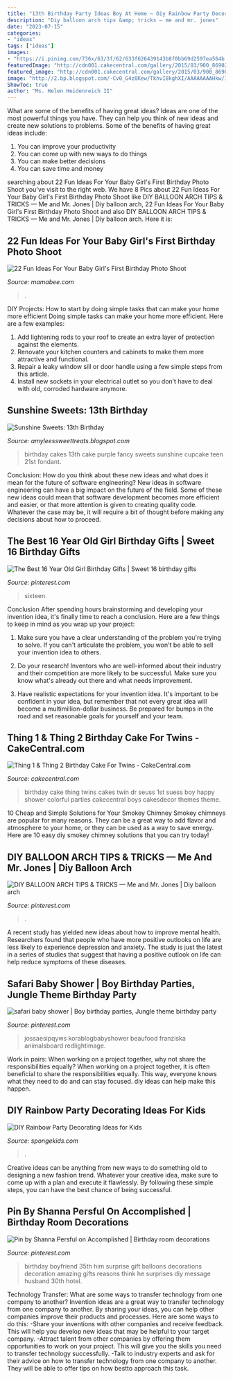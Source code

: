 ```yaml
---
title: "13th Birthday Party Ideas Boy At Home ~ Diy Rainbow Party Decorating Ideas For Kids"
description: "Diy balloon arch tips &amp; tricks — me and mr. jones"
date: "2023-07-15"
categories:
- "ideas"
tags: ["ideas"]
images:
- "https://i.pinimg.com/736x/63/3f/62/633f626439143b8f0bb69d2597ea564b.jpg"
featuredImage: "http://cdn001.cakecentral.com/gallery/2015/03/900_869020R30K_thing-1-amp-thing-2-birthday-cake-for-twins.jpg"
featured_image: "http://cdn001.cakecentral.com/gallery/2015/03/900_869020R30K_thing-1-amp-thing-2-birthday-cake-for-twins.jpg"
image: "http://2.bp.blogspot.com/-Cv0_G4z8Kew/TkhvI8kghXI/AAAAAAAAHkw/1qQBoAOAagc/s1600/DSC_0001.JPG"
ShowToc: true
author: "Ms. Helen Heidenreich II"
---
```



What are some of the benefits of having great ideas?
Ideas are one of the most powerful things you have. They can help you think of new ideas and create new solutions to problems. Some of the benefits of having great ideas include: 
1. You can improve your productivity
2. You can come up with new ways to do things
3. You can make better decisions
4. You can save time and money

	

		
searching about 22 Fun Ideas For Your Baby Girl&#039;s First Birthday Photo Shoot you've visit to the right web. We have 8 Pics about 22 Fun Ideas For Your Baby Girl&#039;s First Birthday Photo Shoot like DIY BALLOON ARCH TIPS &amp; TRICKS — Me and Mr. Jones | Diy balloon arch, 22 Fun Ideas For Your Baby Girl&#039;s First Birthday Photo Shoot and also DIY BALLOON ARCH TIPS &amp; TRICKS — Me and Mr. Jones | Diy balloon arch. Here it is:
		
    
## 22 Fun Ideas For Your Baby Girl&#039;s First Birthday Photo Shoot

<img loading=lazy src="https://mamabee.com/wp-content/uploads/2014/09/at-the-beach.jpg" onerror="this.onerror=null;this.src='https://tse4.mm.bing.net/th?id=OIP.4jEE2P1ou-szT0eLsXG1jQHaHa&amp;pid=15.1';" alt="22 Fun Ideas For Your Baby Girl&#039;s First Birthday Photo Shoot">

_Source: mamabee.com_

>. 

	

DIY Projects: How to start by doing simple tasks that can make your home more efficient
Doing simple tasks can make your home more efficient. Here are a few examples:
1. Add lightening rods to your roof to create an extra layer of protection against the elements.
2. Renovate your kitchen counters and cabinets to make them more attractive and functional.
3. Repair a leaky window sill or door handle using a few simple steps from this article. 
4. Install new sockets in your electrical outlet so you don’t have to deal with old, corroded hardware anymore.

    
## Sunshine Sweets: 13th Birthday

<img loading=lazy src="http://2.bp.blogspot.com/-Cv0_G4z8Kew/TkhvI8kghXI/AAAAAAAAHkw/1qQBoAOAagc/s1600/DSC_0001.JPG" onerror="this.onerror=null;this.src='https://tse3.mm.bing.net/th?id=OIP.3lafCy0uiHsjXr0GzxsL4gHaLE&amp;pid=15.1';" alt="Sunshine Sweets: 13th Birthday">

_Source: amyleessweettreats.blogspot.com_

>birthday cakes 13th cake purple fancy sweets sunshine cupcake teen 21st fondant. 

	

Conclusion: How do you think about these new ideas and what does it mean for the future of software engineering?
New ideas in software engineering can have a big impact on the future of the field. Some of these new ideas could mean that software development becomes more efficient and easier, or that more attention is given to creating quality code. Whatever the case may be, it will require a bit of thought before making any decisions about how to proceed.

    
## The Best 16 Year Old Girl Birthday Gifts | Sweet 16 Birthday Gifts

<img loading=lazy src="https://i.pinimg.com/736x/08/62/54/086254d5def9ed431401df268426130d.jpg" onerror="this.onerror=null;this.src='https://tse4.mm.bing.net/th?id=OIP.5sg5dXa5a6wDPCiBK0b5yAHaJ4&amp;pid=15.1';" alt="The Best 16 Year Old Girl Birthday Gifts | Sweet 16 birthday gifts">

_Source: pinterest.com_

>sixteen. 

	

Conclusion
After spending hours brainstorming and developing your invention idea, it's finally time to reach a conclusion. Here are a few things to keep in mind as you wrap up your project:
1. Make sure you have a clear understanding of the problem you're trying to solve. If you can't articulate the problem, you won't be able to sell your invention idea to others.

2. Do your research! Inventors who are well-informed about their industry and their competition are more likely to be successful. Make sure you know what's already out there and what needs improvement.

3. Have realistic expectations for your invention idea. It's important to be confident in your idea, but remember that not every great idea will become a multimillion-dollar business. Be prepared for bumps in the road and set reasonable goals for yourself and your team.

    
## Thing 1 &amp; Thing 2 Birthday Cake For Twins - CakeCentral.com

<img loading=lazy src="http://cdn001.cakecentral.com/gallery/2015/03/900_869020R30K_thing-1-amp-thing-2-birthday-cake-for-twins.jpg" onerror="this.onerror=null;this.src='https://tse1.mm.bing.net/th?id=OIP.tCdmHFf520Nnoj3vlEasvwHaMI&amp;pid=15.1';" alt="Thing 1 &amp; Thing 2 Birthday Cake For Twins - CakeCentral.com">

_Source: cakecentral.com_

>birthday cake thing twins cakes twin dr seuss 1st suess boy happy shower colorful parties cakecentral boys cakesdecor themes theme. 

	

10 Cheap and Simple Solutions for Your Smokey Chimney
Smokey chimneys are popular for many reasons. They can be a great way to add flavor and atmosphere to your home, or they can be used as a way to save energy. Here are 10 easy diy smokey chimney solutions that you can try today!

    
## DIY BALLOON ARCH TIPS &amp; TRICKS — Me And Mr. Jones | Diy Balloon Arch

<img loading=lazy src="https://i.pinimg.com/736x/5f/5c/62/5f5c62abdfff5a8f696b408e31b627be.jpg" onerror="this.onerror=null;this.src='https://tse1.mm.bing.net/th?id=OIP.e-8HCBJ3saqK4FhBrDkVLQHaJ3&amp;pid=15.1';" alt="DIY BALLOON ARCH TIPS &amp; TRICKS — Me and Mr. Jones | Diy balloon arch">

_Source: pinterest.com_

>. 

	

A recent study has yielded new ideas about how to improve mental health. Researchers found that people who have more positive outlooks on life are less likely to experience depression and anxiety. The study is just the latest in a series of studies that suggest that having a positive outlook on life can help reduce symptoms of these diseases.

    
## Safari Baby Shower | Boy Birthday Parties, Jungle Theme Birthday Party

<img loading=lazy src="https://i.pinimg.com/736x/63/3f/62/633f626439143b8f0bb69d2597ea564b.jpg" onerror="this.onerror=null;this.src='https://tse2.mm.bing.net/th?id=OIP.UQ8C6DztXeib6AZ4HtXWZwHaJ3&amp;pid=15.1';" alt="safari baby shower | Boy birthday parties, Jungle theme birthday party">

_Source: pinterest.com_

>jossaesipqyws korablogbabyshower beaufood franziska animalsboard redlightimage. 

	

Work in pairs: When working on a project together, why not share the responsibilities equally?
When working on a project together, it is often beneficial to share the responsibilities equally. This way, everyone knows what they need to do and can stay focused. diy ideas can help make this happen.

    
## DIY Rainbow Party Decorating Ideas For Kids

<img loading=lazy src="https://spongekids.com/wp-content/uploads/2014/11/diy-rainbow-party-decorating-ideas/5-rainbow-table-decor.jpg" onerror="this.onerror=null;this.src='https://tse4.mm.bing.net/th?id=OIP.nMuxdESfSZj1uaUReL2v-AHaLI&amp;pid=15.1';" alt="DIY Rainbow Party Decorating Ideas for Kids">

_Source: spongekids.com_

>. 

	

Creative ideas can be anything from new ways to do something old to designing a new fashion trend. Whatever your creative idea, make sure to come up with a plan and execute it flawlessly. By following these simple steps, you can have the best chance of being successful.

    
## Pin By Shanna Persful On Accomplished | Birthday Room Decorations

<img loading=lazy src="https://i.pinimg.com/736x/0f/7c/0e/0f7c0e038ed630d9d9a40db324927132--birthday-message-for-boyfriend-gift-for-boyfriend.jpg" onerror="this.onerror=null;this.src='https://tse4.mm.bing.net/th?id=OIP.mhCk6E8IC122aBntAshfPwHaHa&amp;pid=15.1';" alt="Pin by Shanna Persful on Accomplished | Birthday room decorations">

_Source: pinterest.com_

>birthday boyfriend 35th him surprise gift balloons decorations decoration amazing gifts reasons think he surprises diy message husband 30th hotel. 

	

Technology Transfer: What are some ways to transfer technology from one company to another?
Invention ideas are a great way to transfer technology from one company to another. By sharing your ideas, you can help other companies improve their products and processes. Here are some ways to do this: 
-Share your inventions with other companies and receive feedback. This will help you develop new ideas that may be helpful to your target company.
-Attract talent from other companies by offering them opportunities to work on your project. This will give you the skills you need to transfer technology successfully.
-Talk to industry experts and ask for their advice on how to transfer technology from one company to another. They will be able to offer tips on how bestto approach this task.

